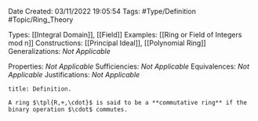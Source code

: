 <div class="topSpace"></div>

Date Created: 03/11/2022 19:05:54
Tags: #Type/Definition #Topic/Ring_Theory

Types: [[Integral Domain]], [[Field]]
Examples: [[Ring or Field of Integers mod n]]
Constructions: [[Principal Ideal]], [[Polynomial Ring]]
Generalizations: _Not Applicable_

Properties: _Not Applicable_
Sufficiencies: _Not Applicable_
Equivalences: _Not Applicable_
Justifications: _Not Applicable_

``` ad-Definition
title: Definition.

A ring $\tpl{R,+,\cdot}$ is said to be a **commutative ring** if the binary operation $\cdot$ commutes.

```
